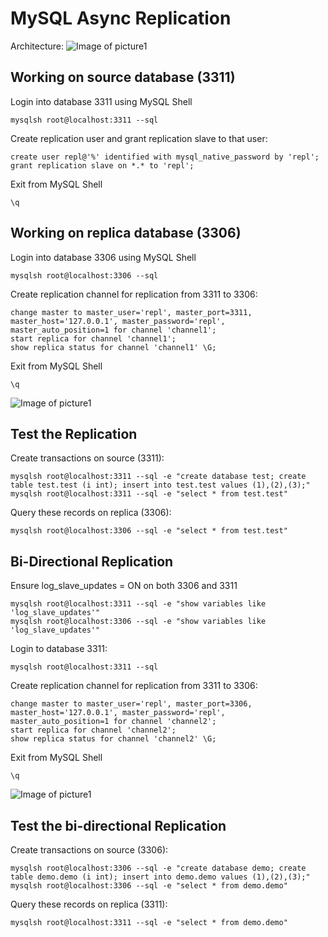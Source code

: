 # MySQL Async Replication
Architecture:
![Image of picture1](https://github.com/tripplea-sg/Cloud_Administration_Workshop/blob/main/Lab-6/Screenshot%202020-11-13%20at%2012.37.07%20PM.png)
</br>
## Working on source database (3311)
Login into database 3311 using MySQL Shell
```
mysqlsh root@localhost:3311 --sql
```
Create replication user and grant replication slave to that user:
```
create user repl@'%' identified with mysql_native_password by 'repl';
grant replication slave on *.* to 'repl';
```
Exit from MySQL Shell
```
\q
```
## Working on replica database (3306)
Login into database 3306 using MySQL Shell
```
mysqlsh root@localhost:3306 --sql
```
Create replication channel for replication from 3311 to 3306:
```
change master to master_user='repl', master_port=3311, master_host='127.0.0.1', master_password='repl', master_auto_position=1 for channel 'channel1';
start replica for channel 'channel1';
show replica status for channel 'channel1' \G;
```
Exit from MySQL Shell
```
\q
```
![Image of picture1](https://github.com/tripplea-sg/Cloud_Administration_Workshop/blob/main/Lab-6/Screenshot%202020-11-13%20at%2012.59.12%20PM.png)
</br>
## Test the Replication
Create transactions on source (3311):
```
mysqlsh root@localhost:3311 --sql -e "create database test; create table test.test (i int); insert into test.test values (1),(2),(3);"
mysqlsh root@localhost:3311 --sql -e "select * from test.test"
```
Query these records on replica (3306):
```
mysqlsh root@localhost:3306 --sql -e "select * from test.test"
```
## Bi-Directional Replication
Ensure log_slave_updates = ON on both 3306 and 3311
```
mysqlsh root@localhost:3311 --sql -e "show variables like 'log_slave_updates'"
mysqlsh root@localhost:3306 --sql -e "show variables like 'log_slave_updates'"
```
Login to database 3311:
```
mysqlsh root@localhost:3311 --sql
```
Create replication channel for replication from 3311 to 3306:
```
change master to master_user='repl', master_port=3306, master_host='127.0.0.1', master_password='repl', master_auto_position=1 for channel 'channel2';
start replica for channel 'channel2';
show replica status for channel 'channel2' \G;
```
Exit from MySQL Shell
```
\q
```
![Image of picture1](https://github.com/tripplea-sg/Cloud_Administration_Workshop/blob/main/Lab-6/Screenshot%202020-11-13%20at%201.19.41%20PM.png)
</br>
## Test the bi-directional Replication
Create transactions on source (3306):
```
mysqlsh root@localhost:3306 --sql -e "create database demo; create table demo.demo (i int); insert into demo.demo values (1),(2),(3);"
mysqlsh root@localhost:3306 --sql -e "select * from demo.demo"
```
Query these records on replica (3311):
```
mysqlsh root@localhost:3311 --sql -e "select * from demo.demo"
```


